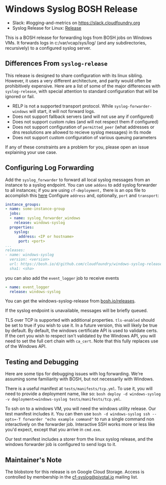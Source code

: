 # Windows Syslog BOSH Release
* Slack: #logging-and-metrics on <https://slack.cloudfoundry.org>
* Syslog Release for Linux: [Release][syslogLinux]

This is a BOSH release for forwarding logs
from BOSH jobs on Windows VMs.
It forwards logs in
c:/var/vcap/sys/log/ (and any subdirectories, recursively)
to a configured syslog server.

## Differences From `syslog-release`
This release is designed to share configuration with its linux sibling.
However, it uses a very different architecture,
and parity would often be prohibitively expensive.
Here are a list of some of the major differences with `syslog-release`,
with special attention to standard configuration that will be ignored or fail.

- RELP is not a supported transport protocol. While `syslog-forwarder-windows` will start, it will not forward logs.
- Does not support fallback servers (and will not use any if configured)
- Does not support custom rules (and will not respect them if configured)
- Does not support configuration of `permitted_peer` (what addresses or dns resolutions are allowed to recieve syslog messages) in tls mode
- Does not support custom configuration of various queuing parameters

If any of these constraints are a problem for you,
please open an issue explaining your use case.

## Configuring Log Forwarding
Add the `syslog_forwarder`
to forward all local syslog messages
from an instance
to a syslog endpoint.
You can use `addons` to add syslog forwarder to all instances;
if you are using `cf-deployment,`
there is an ops file to accomplish this [here](https://github.com/cloudfoundry/cf-deployment/blob/master/operations/experimental/windows-enable-component-syslog.yml)
Configure `address` and,
optionally,
`port` and `transport`:

```yml
instance_groups:
- name: some-instance-group
  jobs:
  - name: syslog_forwarder_windows
    release: windows-syslog
  properties:
    syslog:
      address: <IP or hostname>
      port: <port>
...
releases:
- name: windows-syslog
  version: <version>
  url: https://bosh.io/d/github.com/cloudfoundry/windows-syslog-release?v=<version>
  sha1: <sha>
```

you can also add the `event_logger` job to receive events
```yml
- name: event_logger
  release: windows-syslog
```

You can get the windows-syslog-release from [bosh.io/releases](https://bosh.io/releases/github.com/cloudfoundry/windows-syslog-release?all=1).

If the syslog endpoint is unavailable,
messages will be briefly queued.

TLS over TCP is supported with additional properties.
`tls-enabled` should be set to true if you wish to use it.
In a future version, this will likely be true by default.
By default, the windows certificate API is used to validate certs.
If the cert you wish to respect isn't validated by the Windows API,
you will need to set the full cert chain with `ca_cert`.
Note that this fully replaces use of the Windows API.

## Testing and Debugging
Here are some tips for debugging issues with log forwarding.
We're assuming some familiarity with BOSH,
but not necessarily with Windows.

There is a useful manifest at `tests/manifests/tcp.yml`.
To use it, you will need to provide a deployment name, like so:
`bosh deploy -d windows-syslog -v deployment=windows-syslog tests/manifests/tcp.yml`.

To ssh on to a windows VM, you will need the windows utility release.
Our test manifest includes it.
You can then use `bosh -d windows-syslog ssh --opts=-T forwarder "echo example command"`
to run a single command non interactively on the forwarder job.
Interactive SSH works more or less like you'd expect,
except that you arrive in `cmd.exe`.

Our test manifest includes a storer from the linux syslog release,
and the windows forwarder job is configured to send logs to it.

## Maintainer's Note
The blobstore for this release
is on Google Cloud Storage.
Access is controlled by membership
in the cf-syslog@pivotal.io mailing list.

[syslogLinux]: https://github.com/cloudfoundry/syslog-release
